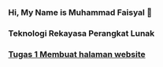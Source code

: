### Hi, My Name is Muhammad Faisyal 👋
### Teknologi Rekayasa Perangkat Lunak
### <a href="login.html">Tugas 1 Membuat halaman website</a>

<!--
**SyalPratama/SyalPratama** is a ✨ _special_ ✨ repository because its `README.md` (this file) appears on your GitHub profile.

Here are some ideas to get you started:

- 🔭 I’m currently working on ...
- 🌱 I’m currently learning ...
- 👯 I’m looking to collaborate on ...
- 🤔 I’m looking for help with ...
- 💬 Ask me about ...
- 📫 How to reach me: ...
- 😄 Pronouns: ...
- ⚡ Fun fact: ...
-->
